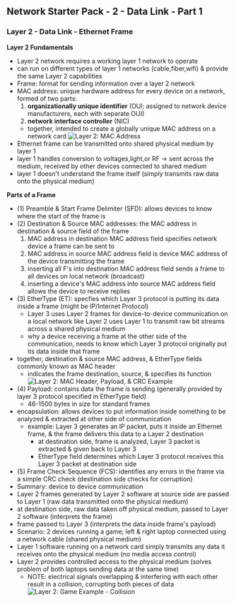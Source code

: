 ## Network Starter Pack - 2 - Data Link - Part 1 ##

### Layer 2 - Data Link - Ethernet Frame
**Layer 2 Fundamentals**
* Layer 2 network requires a working layer 1 network to operate 
* can run on different types of layer 1 networks (cable,fiber,wifi) & provide the same Layer 2 capabilities
* Frame: format for sending information over a layer 2 network
* MAC address: unique hardware address for every device on a network, formed of two parts:
  1. **organizationally unique identifier** (OUI; assigned to network device manufacturers, each with separate OUI)
  2. **network interface controller** (NIC)
  * together, intended to create a globally unique MAC address on a network card
 ![Layer 2: MAC Address](https://i.postimg.cc/hPJfQX20/image8.png)
* Ethernet frame can be transmitted onto shared physical medium by layer 1 
* layer 1 handles conversion to voltages,light,or RF -> sent across the medium, received by other devices connected to shared medium
* layer 1 doesn't understand the frame itself (simply transmits raw data onto the physical medium)

**Parts of a Frame**
* (1) Preamble & Start Frame Delimiter (SFD): allows devices to know where the start of the frame is
* (2) Destination & Source MAC addresses: the MAC address in destination & source field of the frame
  1. MAC address in destination MAC address field specifies network device a frame can be sent to
  2. MAC address in source MAC address field is device MAC address of the device transmitting the frame
  3. inserting all F's into destination MAC address field sends a frame to all devices on local network (broadcast)
  4. inserting a device's MAC address into source MAC address field allows the device to receive replies 
* (3) EtherType (ET): specfies which Layer 3 protocol is putting its data inside a frame (might be IP/Internet Protocol)
  * Layer 3 uses Layer 2 frames for device-to-device communication on a local network like Layer 2 uses Layer 1 to transmit raw bit streams across a shared physical medium
  * why a device receiving a frame at the other side of the communication, needs to know which Layer 3 protocol originally put its data inside that frame
* together, destination & source MAC address, & EtherType fields commonly known as MAC header
  * indicates the frame destination, source, & specifies its function
![Layer 2: MAC Header, Payload, & CRC Example](https://i.postimg.cc/Y9HYvN5C/image9.png)
* (4) Payload: contains data the frame is sending (generally provided by layer 3 protocol specified in EtherType field)
  * 46-1500 bytes in size for standard frames
* encapsulation: allows devices to put information inside something to be analyzed & extracted at other side of communication
  * example: Layer 3 generates an IP packet, puts it inside an Ethernet frame, & the frame delivers this data to a Layer 2 destination
    * at destination side, frame is analyzed, Layer 3 packet is extracted & given back to Layer 3
    * EtherType field determines which Layer 3 protocol receives this Layer 3 packet at destination side
* (5) Frame Check Sequence (FCS): identifies any errors in the frame via a simple CRC check (destination side checks for corruption)  
* Summary: device to device communication
* Layer 2 frames generated by Layer 2 software at source side are passed to Layer 1 (raw data transmitted onto the physical medium)
* at destination side, raw data taken off physical medium, passed to Layer 2 software (interprets the frame)
* frame passed to Layer 3 (interprets the data inside frame's payload) 
* Scenario: 2 devices running a game; left & right laptop connected using a network cable (shared physical medium)
* Layer 1 software running on a network card simply transmits any data it receives onto the physical medium (no media access control)
* Layer 2 provides controlled access to the physical medium (solves problem of both laptops sending data at the same time)
  * NOTE: electrical signals overlapping & interfering with each other result in a collision, corrupting both pieces of data
![Layer 2: Game Example - Collision](https://i.postimg.cc/cLCKkmNF/image10.png)
